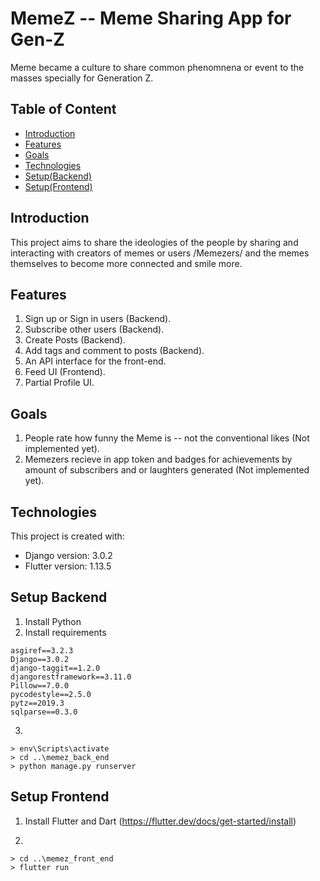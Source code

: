 # MemeZ -- Meme Sharing App for Gen-Z
 Meme became a culture to share common phenomnena or event to the masses specially for Generation Z. 
## Table of Content
* [Introduction](#introduction)
* [Features](#features)
* [Goals](#goals)
* [Technologies](#technologies)
* [Setup(Backend)](#setup-backend)
* [Setup(Frontend)](#setup-frontend)

## Introduction
This project aims to share the ideologies of the people by sharing and interacting with creators of memes or users /Memezers/ and the memes themselves to become more connected and smile more.


## Features
1. Sign up or Sign in users (Backend).
2. Subscribe other users (Backend).
3. Create Posts (Backend).
4. Add tags and comment to posts (Backend).
5. An API interface for the front-end. 
6. Feed UI (Frontend).
7. Partial Profile UI.


## Goals
1. People rate how funny the Meme is -- not the conventional likes (Not implemented yet).
2. Memezers recieve in app token and badges for achievements by amount of subscribers and or laughters generated (Not implemented yet).


## Technologies
This project is created with: 
* Django version: 3.0.2
* Flutter version: 1.13.5


## Setup Backend
1. Install Python
2. Install requirements
```
asgiref==3.2.3
Django==3.0.2
django-taggit==1.2.0
djangorestframework==3.11.0
Pillow==7.0.0
pycodestyle==2.5.0
pytz==2019.3
sqlparse==0.3.0
```
3.
```
> env\Scripts\activate
> cd ..\memez_back_end
> python manage.py runserver
```


## Setup Frontend
1. Install Flutter and Dart (https://flutter.dev/docs/get-started/install)

2.
```
> cd ..\memez_front_end
> flutter run
```
